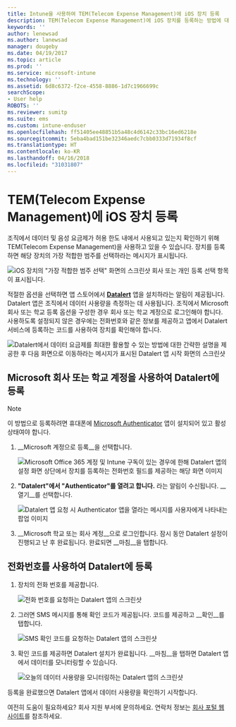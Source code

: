 ```yaml
---
title: Intune을 사용하여 TEM(Telecom Expense Management)에 iOS 장치 등록
description: TEM(Telecom Expense Management)에 iOS 장치를 등록하는 방법에 대해 알아봅니다.
keywords: ''
author: lenewsad
ms.author: lanewsad
manager: dougeby
ms.date: 04/19/2017
ms.topic: article
ms.prod: ''
ms.service: microsoft-intune
ms.technology: ''
ms.assetid: 6d8c6372-f2ce-4558-8886-1d7c1966699c
searchScope:
- User help
ROBOTS: ''
ms.reviewer: sumitp
ms.suite: ems
ms.custom: intune-enduser
ms.openlocfilehash: ff51405ee48851b5a48c4d6142c33bc16ed6218e
ms.sourcegitcommit: 5eba4bad151be32346aedc7cbb0333d71934f8cf
ms.translationtype: HT
ms.contentlocale: ko-KR
ms.lasthandoff: 04/16/2018
ms.locfileid: "31031807"
---
```

# <a name="enroll-your-ios-device-in-telecom-expense-management"></a>TEM(Telecom Expense Management)에 iOS 장치 등록

조직에서 데이터 및 음성 요금제가 허용 한도 내에서 사용되고 있는지 확인하기 위해 TEM(Telecom Expense Management)을 사용하고 있을 수 있습니다. 장치를 등록하면 해당 장치의 가장 적합한 범주를 선택하라는 메시지가 표시됩니다.

  ![iOS 장치의 "가장 적합한 범주 선택" 화면의 스크린샷 회사 또는 개인 등록 선택 항목이 표시됩니다.](./media/ios-enroll-10-tem-select-best-category.png)

적절한 옵션을 선택하면 앱 스토어에서 [__Datalert__](https://itunes.apple.com/app/datalert/id771029268?mt=8) 앱을 설치하라는 알림이 제공됩니다. Datalert 앱은 조직에서 데이터 사용량을 측정하는 데 사용됩니다. 조직에서 Microsoft 회사 또는 학교 등록 옵션을 구성한 경우 회사 또는 학교 계정으로 로그인해야 합니다. 사용하도록 설정되지 않은 경우에는 전화번호와 같은 정보를 제공하고 앱에서 Datalert 서비스에 등록하는 코드를 사용하여 장치를 확인해야 합니다.

  ![Datalert에서 데이터 요금제를 최대한 활용할 수 있는 방법에 대한 간략한 설명을 제공한 후 다음 화면으로 이동하라는 메시지가 표시된 Datalert 앱 시작 화면의 스크린샷](./media/ios-enroll-11-tem-datalert-setup.png)

## <a name="enroll-into-datalert-using-your-microsoft-work-or-school-account"></a>Microsoft 회사 또는 학교 계정을 사용하여 Datalert에 등록

> [!NOTE]
> 이 방법으로 등록하려면 휴대폰에 [Microsoft Authenticator](https://docs.microsoft.com/azure/multi-factor-authentication/end-user/microsoft-authenticator-app-how-to) 앱이 설치되어 있고 활성 상태여야 합니다.

1. __Microsoft 계정으로 등록__을 선택합니다.

   ![Microsoft Office 365 계정 및 Intune 구독이 있는 경우에 한해 Datalert 앱의 설정 화면 상단에서 장치를 등록하는 전화번호 필드를 제공하는 해당 화면 이미지](./media/ios-enroll-11a-tem-datalert-enroll-msft-account.png)

2. __"Datalert"에서 "Authenticator"를 열려고 합니다.__ 라는 알림이 수신됩니다. __열기__를 선택합니다.

   ![Datalert 앱 요청 시 Authenticator 앱을 열라는 메시지를 사용자에게 나타내는 팝업 이미지](./media/ios-enroll-11b-tem-datalert-open-authenticator.png)

3. __Microsoft 학교 또는 회사 계정__으로 로그인합니다. 잠시 동안 Datalert 설정이 진행되고 난 후 완료됩니다. 완료되면 __마침__을 탭합니다.

## <a name="enroll-into-datalert-using-your-phone-number"></a>전화번호를 사용하여 Datalert에 등록

1. 장치의 전화 번호를 제공합니다.

   ![전화 번호를 요청하는 Datalert 앱의 스크린샷](./media/ios-enroll-12-tem-datalert-phone-number.png)

2. 그러면 SMS 메시지를 통해 확인 코드가 제공됩니다. 코드를 제공하고 __확인__를 탭합니다.

   ![SMS 확인 코드를 요청하는 Datalert 앱의 스크린샷](./media/ios-enroll-13-tem-datalert-sms.png)

3. 확인 코드를 제공하면 Datalert 설치가 완료됩니다. __마침__을 탭하면 Datalert 앱에서 데이터를 모니터링할 수 있습니다.

   ![오늘의 데이터 사용량을 모니터링하는 Datalert 앱의 스크린샷](./media/ios-enroll-14-tem-datalert-monitoring-active.png)

등록을 완료했으면 Datalert 앱에서 데이터 사용량을 확인하기 시작합니다.

여전히 도움이 필요하세요? 회사 지원 부서에 문의하세요. 연락처 정보는 [회사 포털 웹 사이트](https://portal.manage.microsoft.com#HelpDeskDialog)를 참조하세요.
